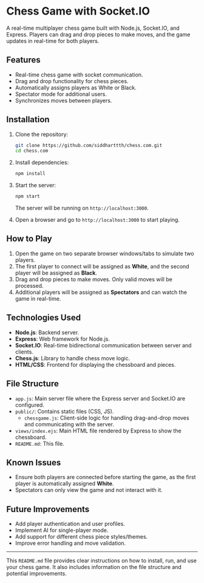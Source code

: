 # Chess Game with Socket.IO

A real-time multiplayer chess game built with Node.js, Socket.IO, and Express. Players can drag and drop pieces to make moves, and the game updates in real-time for both players.

## Features

- Real-time chess game with socket communication.
- Drag and drop functionality for chess pieces.
- Automatically assigns players as White or Black.
- Spectator mode for additional users.
- Synchronizes moves between players.

## Installation

1. Clone the repository:

    ```bash
    git clone https://github.com/siddharttth/chess.com.git
    cd chess.com
    ```

2. Install dependencies:

    ```bash
    npm install
    ```

3. Start the server:

    ```bash
    npm start
    ```

   The server will be running on `http://localhost:3000`.

4. Open a browser and go to `http://localhost:3000` to start playing.

## How to Play

1. Open the game on two separate browser windows/tabs to simulate two players.
2. The first player to connect will be assigned as **White**, and the second player will be assigned as **Black**.
3. Drag and drop pieces to make moves. Only valid moves will be processed.
4. Additional players will be assigned as **Spectators** and can watch the game in real-time.

## Technologies Used

- **Node.js**: Backend server.
- **Express**: Web framework for Node.js.
- **Socket.IO**: Real-time bidirectional communication between server and clients.
- **Chess.js**: Library to handle chess move logic.
- **HTML/CSS**: Frontend for displaying the chessboard and pieces.

## File Structure

- `app.js`: Main server file where the Express server and Socket.IO are configured.
- `public/`: Contains static files (CSS, JS).
  - `chessgame.js`: Client-side logic for handling drag-and-drop moves and communicating with the server.
- `views/index.ejs`: Main HTML file rendered by Express to show the chessboard.
- `README.md`: This file.

## Known Issues

- Ensure both players are connected before starting the game, as the first player is automatically assigned **White**.
- Spectators can only view the game and not interact with it.

## Future Improvements

- Add player authentication and user profiles.
- Implement AI for single-player mode.
- Add support for different chess piece styles/themes.
- Improve error handling and move validation.

---

This `README.md` file provides clear instructions on how to install, run, and use your chess game. It also includes information on the file structure and potential improvements.
